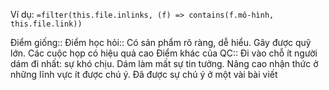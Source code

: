 Ví dụ: `=filter(this.file.inlinks, (f) => contains(f.mô-hình, this.file.link))`

Điểm giống::
Điểm học hỏi:: Có sản phẩm rõ ràng, dễ hiểu. Gây được quỹ lớn. Các cuộc họp có hiệu quả cao
Điểm khác của QC:: Đi vào chỗ ít người dám đi nhất: sự khó chịu. Dám làm mất sự tin tưởng. Nâng cao nhận thức ở những lĩnh vực ít được chú ý. Đã được sự chú ý ở một vài bài viết